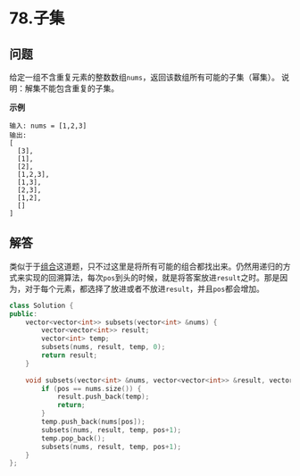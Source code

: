 # 78.子集

## 问题
给定一组不含重复元素的整数数组`nums`，返回该数组所有可能的子集（幂集）。
说明：解集不能包含重复的子集。

**示例**
```
输入: nums = [1,2,3]
输出:
[
  [3],
  [1],
  [2],
  [1,2,3],
  [1,3],
  [2,3],
  [1,2],
  []
]
```

## 解答
类似于于[组合](./77_组合.md)这道题，只不过这里是将所有可能的组合都找出来。仍然用递归的方式来实现的回溯算法，每次`pos`到头的时候，就是将答案放进`result`之时。那是因为，对于每个元素，都选择了放进或者不放进`result`，并且`pos`都会增加。

```C++
class Solution {
public:
    vector<vector<int>> subsets(vector<int> &nums) {
        vector<vector<int>> result;
        vector<int> temp;
        subsets(nums, result, temp, 0);
        return result;
    }
    
    void subsets(vector<int> &nums, vector<vector<int>> &result, vector<int> &temp, int pos) {
        if (pos == nums.size()) {
            result.push_back(temp);
            return;
        }
        temp.push_back(nums[pos]);
        subsets(nums, result, temp, pos+1);
        temp.pop_back();
        subsets(nums, result, temp, pos+1);
    }
};
```
